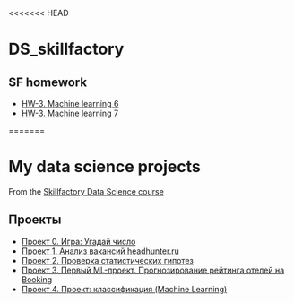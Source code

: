 <<<<<<< HEAD
# DS_skillfactory

## SF homework 
* [HW-3. Machine learning 6]()
* [HW-3. Machine learning 7]()

=======
# My data science projects
From the [Skillfactory Data Science course](https://skillfactory.ru/data-scientist-pro)

## Проекты

* [Проект 0. Игра: Угадай число](https://github.com/Dushka97/SkillFactory/tree/main/project_0)
* [Проект 1. Анализ вакансий headhunter.ru](https://github.com/Dushka97/SkillFactory/tree/main/project_1)
* [Проект 2. Проверка статистических гипотез](https://github.com/Dushka97/SkillFactory/tree/main/project_2)
* [Проект 3. Первый ML-проект. Прогнозирование рейтинга отелей на Booking](https://github.com/Dushka97/SkillFactory/tree/main/project_3)
* [Проект 4. Проект: классификация (Machine Learning)](https://github.com/Dushka97/SkillFactory/tree/main/project_4)
